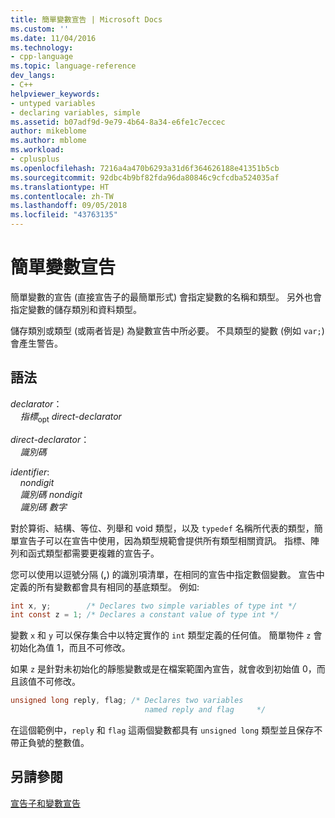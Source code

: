 ```yaml
---
title: 簡單變數宣告 | Microsoft Docs
ms.custom: ''
ms.date: 11/04/2016
ms.technology:
- cpp-language
ms.topic: language-reference
dev_langs:
- C++
helpviewer_keywords:
- untyped variables
- declaring variables, simple
ms.assetid: b07adf9d-9e79-4b64-8a34-e6fe1c7eccec
author: mikeblome
ms.author: mblome
ms.workload:
- cplusplus
ms.openlocfilehash: 7216a4a470b6293a31d6f364626188e41351b5cb
ms.sourcegitcommit: 92dbc4b9bf82fda96da80846c9cfcdba524035af
ms.translationtype: HT
ms.contentlocale: zh-TW
ms.lasthandoff: 09/05/2018
ms.locfileid: "43763135"
---
```

# <a name="simple-variable-declarations"></a>簡單變數宣告

簡單變數的宣告 (直接宣告子的最簡單形式) 會指定變數的名稱和類型。 另外也會指定變數的儲存類別和資料類型。

儲存類別或類型 (或兩者皆是) 為變數宣告中所必要。 不具類型的變數 (例如 `var;`) 會產生警告。

## <a name="syntax"></a>語法

*declarator*：<br/>
&nbsp;&nbsp;&nbsp;&nbsp;*指標*<sub>opt</sub> *direct-declarator*

*direct-declarator*：<br/>
&nbsp;&nbsp;&nbsp;&nbsp;*識別碼*

*identifier*:<br/>
&nbsp;&nbsp;&nbsp;&nbsp;*nondigit*<br/>
&nbsp;&nbsp;&nbsp;&nbsp;*識別碼* *nondigit*<br/>
&nbsp;&nbsp;&nbsp;&nbsp;*識別碼* *數字*

對於算術、結構、等位、列舉和 void 類型，以及 `typedef` 名稱所代表的類型，簡單宣告子可以在宣告中使用，因為類型規範會提供所有類型相關資訊。 指標、陣列和函式類型都需要更複雜的宣告子。

您可以使用以逗號分隔 (**,**) 的識別項清單，在相同的宣告中指定數個變數。 宣告中定義的所有變數都會具有相同的基底類型。 例如: 

```C
int x, y;        /* Declares two simple variables of type int */
int const z = 1; /* Declares a constant value of type int */
```

變數 `x` 和 `y` 可以保存集合中以特定實作的 `int` 類型定義的任何值。 簡單物件 `z` 會初始化為值 1，而且不可修改。

如果 `z` 是針對未初始化的靜態變數或是在檔案範圍內宣告，就會收到初始值 0，而且該值不可修改。

```C
unsigned long reply, flag; /* Declares two variables
                              named reply and flag     */
```

在這個範例中，`reply` 和 `flag` 這兩個變數都具有 `unsigned long` 類型並且保存不帶正負號的整數值。

## <a name="see-also"></a>另請參閱

[宣告子和變數宣告](../c-language/declarators-and-variable-declarations.md)